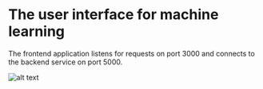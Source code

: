 # The user interface for machine learning

The frontend application listens for requests on port 3000 and connects to the backend service on port 5000.

![alt text](https://github.com/jylhakos/DevOpsWithKubernetes/tree/main/GKE/Python/ml-frontend/bicycle.png?raw=true)
